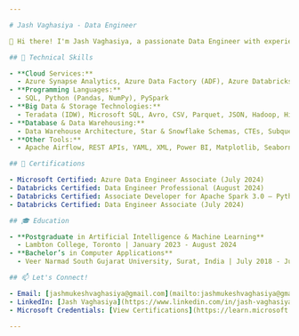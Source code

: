 ```yaml
---

# Jash Vaghasiya - Data Engineer

👋 Hi there! I'm Jash Vaghasiya, a passionate Data Engineer with experience in building, optimizing, and managing large-scale data pipelines using cloud services such as Azure Data Factory, Synapse, and Databricks. I have a strong background in ETL/ELT processes, cloud data migrations, and creating robust data architectures that drive business insights and performance improvements.

## 🔧 Technical Skills

- **Cloud Services:**  
  - Azure Synapse Analytics, Azure Data Factory (ADF), Azure Databricks, Azure Data Lake Storage (ADLS), Azure Blob Storage, Azure DevOps, Azure Cosmos DB, Azure Purview, Azure Stream Analytics, Azure Log Analytics
- **Programming Languages:**  
  - SQL, Python (Pandas, NumPy), PySpark
- **Big Data & Storage Technologies:**  
  - Teradata (IDW), Microsoft SQL, Avro, CSV, Parquet, JSON, Hadoop, Hive, HDFS, Spark Structured Streaming, Kafka
- **Database & Data Warehousing:**  
  - Data Warehouse Architecture, Star & Snowflake Schemas, CTEs, Subqueries, Indexing, Query Optimization
- **Other Tools:**  
  - Apache Airflow, REST APIs, YAML, XML, Power BI, Matplotlib, Seaborn, Linux, GitHub, SSMS, SSIS

## 🚀 Certifications

- Microsoft Certified: Azure Data Engineer Associate (July 2024)
- Databricks Certified: Data Engineer Professional (August 2024)
- Databricks Certified: Associate Developer for Apache Spark 3.0 – Python (August 2024)
- Databricks Certified: Data Engineer Associate (July 2024)

## 🎓 Education

- **Postgraduate in Artificial Intelligence & Machine Learning**  
  - Lambton College, Toronto | January 2023 - August 2024
- **Bachelor’s in Computer Applications**  
  - Veer Narmad South Gujarat University, Surat, India | July 2018 - June 2021

## 📫 Let's Connect!

- Email: [jashmukeshvaghasiya@gmail.com](mailto:jashmukeshvaghasiya@gmail.com)
- LinkedIn: [Jash Vaghasiya](https://www.linkedin.com/in/jash-vaghasiya/)
- Microsoft Credentials: [View Certifications](https://learn.microsoft.com/en-us/users/jashvaghasiya-4649/credentials/d944bfaa682ef208)

---
```

